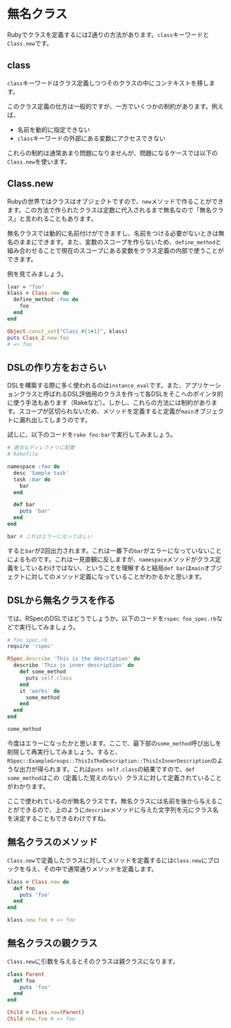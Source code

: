 # 無名クラス

Rubyでクラスを定義するには2通りの方法があります。`class`キーワードと`Class.new`です。

## class

`class`キーワードはクラス定義しつつそのクラスの中にコンテキストを移します。

このクラス定義の仕方は一般的ですが、一方でいくつかの制約があります。例えば、

* 名前を動的に指定できない
* `class`キーワードの外部にある変数にアクセスできない

これらの制約は通常あまり問題になりませんが、問題になるケースでは以下の`Class.new`を使います。

## Class.new

Rubyの世界ではクラスはオブジェクトですので、`new`メソッドで作ることができます。この方法で作られたクラスは定数に代入されるまで無名なので「無名クラス」と言われることもあります。

無名クラスでは動的に名前付けができますし、名前をつける必要がないときは無名のままにできます。また、変数のスコープを作らないため、`define_method`と組み合わせることで現在のスコープにある変数をクラス定義の内部で使うことができます。

例を見てみましょう。

```ruby
lvar = "foo"
klass = Class.new do
  define_method :foo do
    foo
  end
end

Object.const_set("Class_#{1+1}", klass)
puts Class_2.new.foo
# => foo
```

## DSLの作り方をおさらい

DSLを構築する際に多く使われるのは`instance_eval`です。また、アプリケーションクラスと呼ばれるDSL評価用のクラスを作って各DSLをそこへのポインタ的に使う手法もあります（Rakeなど）。しかし、これらの方法には制約があります。スコープが区切られないため、メソッドを定義すると定義が`main`オブジェクトに漏れ出してしまうのです。

試しに、以下のコードを`rake foo:bar`で実行してみましょう。

```ruby
# 適当なディレクトリに配置
# Rakefile

namespace :foo do
  desc 'Sample task'
  task :bar do
    bar
  end

  def bar
    puts 'bar'
  end
end

bar # これはエラーになってほしい
```

すると`bar`が2回出力されます。これは一番下の`bar`がエラーになっていないことによるものです。これは一見直観に反しますが、`namespace`メソッドがクラス定義をしているわけではない、ということを理解すると結局`def bar`は`main`オブジェクトに対してのメソッド定義になっていることがわかるかと思います。

## DSLから無名クラスを作る

では、RSpecのDSLではどうでしょうか。以下のコードを`rspec foo_spec.rb`などで実行してみましょう。

```ruby
# foo_spec.rb
require 'rspec'

RSpec.describe 'This is the description' do
  describe 'This is inner description' do
    def some_method
      puts self.class
    end
    it 'works' do
      some_method
    end
  end
end

some_method
```

今度はエラーになったかと思います。ここで、最下部の`some_method`呼び出しを削除して再実行してみましょう。すると、`RSpec::ExampleGroups::ThisIsTheDescription::ThisIsInnerDescription`のような出力が得られます。これは`puts self.class`の結果ですので、`def some_method`はこの（定義した覚えのない）クラスに対して定義されていることがわかります。

ここで使われているのが無名クラスです。無名クラスには名前を後から与えることができるので、上のように`describe`メソッドに与えた文字列を元にクラス名を決定することもできるわけですね。

## 無名クラスのメソッド

`Class.new`で定義したクラスに対してメソッドを定義するには`Class.new`にブロックを与え、その中で通常通りメソッドを定義します。

```ruby
klass = Class.new do
  def foo
    puts 'foo'
  end
end

klass.new.foo # => foo
```

## 無名クラスの親クラス

`Class.new`に引数を与えるとそのクラスは親クラスになります。

```ruby
class Parent
  def foo
    puts 'foo'
  end
end

Child = Class.new(Parent)
Child.new.foo # => foo
```
